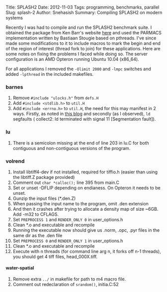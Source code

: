 Title: SPLASH2
Date: 2012-11-03
Tags: programming, benchmarks, parallel
Slug: splash-2
Author: Snehasish
Summary: Compiling SPLASH2 on modern systems

Recently I was had to compile and run the SPLASH2 benchmark suite. I obtained the package from Ken Barr's website [here](http://kbarr.net/splash2) and used the PARMACS implementation written by Bastiaan Stougie based on pthreads. I've since made some modifications to it to include macros to mark the begin and end of the region of interest (thread fork to join) for these applications. Here are some notes on fixing the problems I faced while doing so. The server configuration is an AMD Opteron running Ubuntu 10.04 (x86_64).

For all applications I removed the `-Olimit 2000` and `-lmpc` switches and added `-lpthread` in the included makefiles.

### barnes

1. Remove `#include "ulocks.h"` from `defs.H`
2. Add `#include <stdlib.h>` to `util.H`
3. Add `#include <errno.h>` to `util.H`, the need for this may manifest in 2 ways. Firstly, as noted in [this blog](http://thechatterjee.blogspot.ca/2009/07/barnes-hut-splash2-installation-fix.html) and secondly (as I observed), `ld` segfaults ( collect2: ld terminated with signal 11 [Segmentation fault]).

### lu

1. There is a semicolon missing at the end of line 203 in lu.C for both contiguous and non-contiguous versions of the program.

### volrend

1. Install libtiff4-dev if not installed, required for tiffio.h (easier than using the libtiff.Z package provided)
2. Comment out `char *calloc();` line 395 from main.C
3. Set or unset -DFLIP depending on endianess. On Opteron it needs to be unset.
4. Gunzip the input files (*.den.Z)
5. When passing the input name to the program, omit .den extension
6. And then it crashes after trying to allocate a density map of size ~6GB. Add -m32 to CFLAGS.
7. Set `PREPROCESS 1` and `RENDER_ONLY 0` in user_options.h
8. Clean *.o and executable and recompile
9. Running the executable now should give us .norm, .opc, .pyr files in the same dir as the .den file
10. Set `PREPROCESS 0` and `RENDER_ONLY 1` in user_options.h
11. Clean *.o and executable and recompile
12. Execute with n threads (for command line arg n, it forks off n-1 threads), you should get 4 tiff files, head_000X.tiff.

#### water-spatial

1. Remove extra `../` in makefile for path to m4 macro file.
2. Comment out redeclaration of `srandom()`, initia.C:52